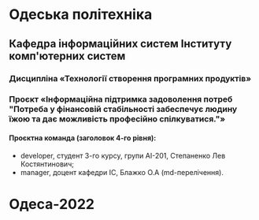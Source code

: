 # Одеська політехніка 
## Кафедра інформаційних систем Інституту комп'ютерних систем
### Дисципліна «Технології створення програмних продуктів» 
### Проєкт «Інформаційна підтримка задоволення потреб "Потреба у фінансовій стабільності забеспечує людину їжою та дає можливість професійно спілкуватися."» 
#### Проєктна команда (заголовок 4-го рівня):
+ developer, студент 3-го курсу, групи AI-201, Степаненко Лев Костянтинович;
+ manager, доцент кафедри ІС, Блажко О.А (md-перелічення).
# Одеса-2022 
